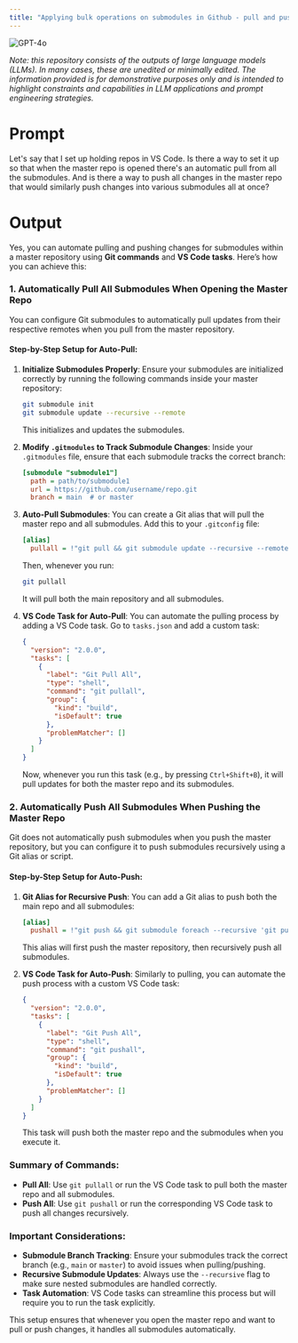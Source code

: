 ```yaml
---
title: "Applying bulk operations on submodules in Github - pull and push"
---
```

![GPT-4o](https://img.shields.io/badge/GPT--4o-3333FF?style=for-the-badge&logo=openai&logoColor=white)



*Note: this repository consists of the outputs of large language models (LLMs). In many cases, these are unedited or minimally edited. The information provided is for demonstrative purposes only and is intended to highlight constraints and capabilities in LLM applications and prompt engineering strategies.*


# Prompt

Let's say that I set up holding repos in VS Code. Is there a way to set it up so that when the master repo is opened there's an automatic pull from all the submodules. And is there a way to push all changes in the master repo that would similarly push changes into various submodules all at once?

# Output

Yes, you can automate pulling and pushing changes for submodules within a master repository using **Git commands** and **VS Code tasks**. Here’s how you can achieve this:

### 1. **Automatically Pull All Submodules When Opening the Master Repo**

You can configure Git submodules to automatically pull updates from their respective remotes when you pull from the master repository.

#### Step-by-Step Setup for Auto-Pull:

1. **Initialize Submodules Properly**:
   Ensure your submodules are initialized correctly by running the following commands inside your master repository:
   
   ```bash
   git submodule init
   git submodule update --recursive --remote
   ```

   This initializes and updates the submodules.

2. **Modify `.gitmodules` to Track Submodule Changes**:
   Inside your `.gitmodules` file, ensure that each submodule tracks the correct branch:
   
   ```ini
   [submodule "submodule1"]
     path = path/to/submodule1
     url = https://github.com/username/repo.git
     branch = main  # or master
   ```

3. **Auto-Pull Submodules**:
   You can create a Git alias that will pull the master repo and all submodules. Add this to your `.gitconfig` file:
   
   ```ini
   [alias]
     pullall = !"git pull && git submodule update --recursive --remote"
   ```

   Then, whenever you run:
   
   ```bash
   git pullall
   ```

   It will pull both the main repository and all submodules.

4. **VS Code Task for Auto-Pull**:
   You can automate the pulling process by adding a VS Code task. Go to `tasks.json` and add a custom task:
   
   ```json
   {
     "version": "2.0.0",
     "tasks": [
       {
         "label": "Git Pull All",
         "type": "shell",
         "command": "git pullall",
         "group": {
           "kind": "build",
           "isDefault": true
         },
         "problemMatcher": []
       }
     ]
   }
   ```

   Now, whenever you run this task (e.g., by pressing `Ctrl+Shift+B`), it will pull updates for both the master repo and its submodules.

### 2. **Automatically Push All Submodules When Pushing the Master Repo**

Git does not automatically push submodules when you push the master repository, but you can configure it to push submodules recursively using a Git alias or script.

#### Step-by-Step Setup for Auto-Push:

1. **Git Alias for Recursive Push**:
   You can add a Git alias to push both the main repo and all submodules:
   
   ```ini
   [alias]
     pushall = !"git push && git submodule foreach --recursive 'git push origin $(git rev-parse --abbrev-ref HEAD)'"
   ```

   This alias will first push the master repository, then recursively push all submodules.

2. **VS Code Task for Auto-Push**:
   Similarly to pulling, you can automate the push process with a custom VS Code task:
   
   ```json
   {
     "version": "2.0.0",
     "tasks": [
       {
         "label": "Git Push All",
         "type": "shell",
         "command": "git pushall",
         "group": {
           "kind": "build",
           "isDefault": true
         },
         "problemMatcher": []
       }
     ]
   }
   ```

   This task will push both the master repo and the submodules when you execute it.

### Summary of Commands:
- **Pull All**: Use `git pullall` or run the VS Code task to pull both the master repo and all submodules.
- **Push All**: Use `git pushall` or run the corresponding VS Code task to push all changes recursively.

### Important Considerations:
- **Submodule Branch Tracking**: Ensure your submodules track the correct branch (e.g., `main` or `master`) to avoid issues when pulling/pushing.
- **Recursive Submodule Updates**: Always use the `--recursive` flag to make sure nested submodules are handled correctly.
- **Task Automation**: VS Code tasks can streamline this process but will require you to run the task explicitly.

This setup ensures that whenever you open the master repo and want to pull or push changes, it handles all submodules automatically.